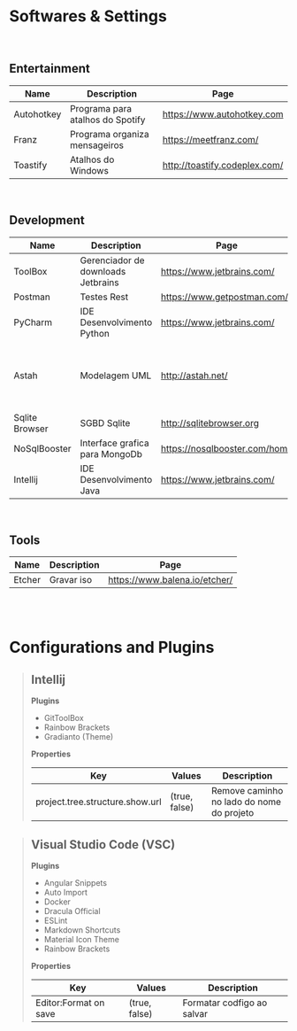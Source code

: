 # Softwares & Settings

<p>
    
<p>

<br>

## **Entertainment**

Name        | Description                       | Page
-----       |-----                              |-----
 Autohotkey | Programa para atalhos do Spotify  | https://www.autohotkey.com
 Franz      | Programa organiza mensageiros     | https://meetfranz.com/
 Toastify   | Atalhos do Windows                | http://toastify.codeplex.com/

<br>

 ## **Development**

Name            | Description                       | Page                          | Obs
-----           |-----                              |-----                          |-----
 ToolBox        | Gerenciador de downloads Jetbrains| https://www.jetbrains.com/    |
 Postman        | Testes Rest                       | https://www.getpostman.com/   |
 PyCharm        | IDE Desenvolvimento Python        | https://www.jetbrains.com/    |
 Astah          | Modelagem UML                     | http://astah.net/             | Associado ao e-mail ...EDU com licença em anexo
 Sqlite Browser | SGBD Sqlite                       | http://sqlitebrowser.org      |
 NoSqlBooster   | Interface grafica para MongoDb    | https://nosqlbooster.com/home |
 Intellij       | IDE Desenvolvimento Java          | https://www.jetbrains.com/    |

<br>

 ## **Tools**

Name            | Description   | Page
-----           |-----          |-----
 Etcher         | Gravar iso    | https://www.balena.io/etcher/
 
 
 <br><br>

# Configurations and Plugins 

> ## **Intellij**
>
> **Plugins**
> * GitToolBox
> * Rainbow Brackets
> * Gradianto (Theme)
>
>**Properties**
>
>Key                                 | Values        |  Description 
>-----                               |-----          |------
>project.tree.structure.show.url     | (true, false) | Remove caminho no lado do nome do projeto

> ## **Visual Studio Code (VSC)**
>
> **Plugins**
> * Angular Snippets
> * Auto Import
> * Docker
> * Dracula Official
> * ESLint
> * Markdown Shortcuts
> * Material Icon Theme
> * Rainbow Brackets
>
>**Properties**
>
>Key                      | Values        |  Description 
>-----                    |-----          |------
>Editor:Format on save    | (true, false) | Formatar codfigo ao salvar